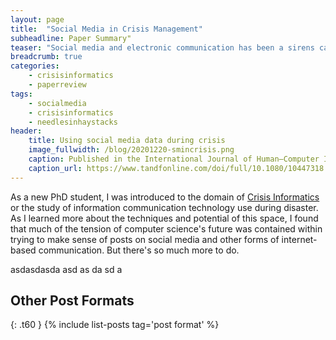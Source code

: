 ```yaml
---
layout: page
title:  "Social Media in Crisis Management"
subheadline: Paper Summary"
teaser: "Social media and electronic communication has been a sirens call for computer and information scientists since 9-11."
breadcrumb: true
categories:
    - crisisinformatics
    - paperreview
tags:
    - socialmedia 
    - crisisinformatics
    - needlesinhaystacks
header:
    title: Using social media data during crisis
    image_fullwidth: /blog/20201220-smincrisis.png
    caption: Published in the International Journal of Human–Computer Interaction Volume 34, 2018 - Issue 4: Social Media in Crisis Management
    caption_url: https://www.tandfonline.com/doi/full/10.1080/10447318.2018.1427832
---
```

As a new PhD student, I was introduced to the domain of <a href="https://tinyurl.com/crisisinformatics" target=_blank>Crisis Informatics</a> or the study of information communication technology use during disaster. As I learned more about the techniques and potential of this space, I found that much of the tension of computer science's future was contained within trying to make sense of posts on social media and other forms of internet-based communication. But there's so much more to do. 
<!--more-->

asdasdasda
asd
as
da
sd
a


## Other Post Formats
{: .t60 }
{% include list-posts tag='post format' %}
